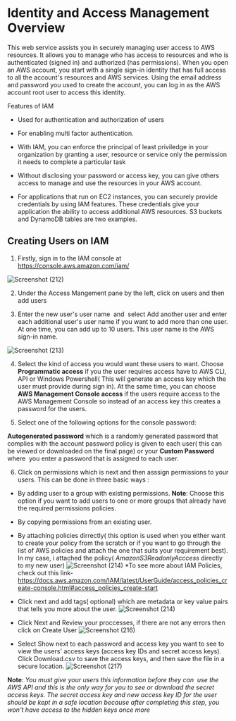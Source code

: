 # Identity and Access Management Overview

This web service assists you in securely managing user access to AWS resources. It allows you to manage who has access to resources and who is authenticated (signed in) and authorized (has permissions).
When you open an AWS account, you start with a single sign-in identity that has full access to all the account's resources and AWS services. Using the email address and password you used to create the account, you can log in as the AWS account root user to access this identity.

Features of IAM 
* Used for authentication and authorization of users

* For enabling multi factor authentication.

* With IAM, you can enforce the principal of least priviledge in your organization by granting a user, resource or service only the permission it needs to complete a particular task

* Without disclosing your password or access key, you can give others access to manage and use the resources in your AWS account.

* For applications that run on EC2 instances, you can securely provide credentials by using IAM features. These credentials give your application the ability to access additional AWS resources. S3 buckets and DynamoDB tables are two examples.

## Creating Users on IAM

1. Firstly, sign in to the IAM console at  https://console.aws.amazon.com/iam/
 
![Screenshot (212)](https://user-images.githubusercontent.com/112861600/193019042-74987ee9-f035-4ad9-bbd2-7643b745038b.png)

2. Under the Access Mangement pane by the left, click on users and then add users

3. Enter the new user's user name  and  select Add another user and enter each additional user's user name if you want to add more than one user. At one time, you can add up to 10 users. This user name is the AWS sign-in name.

![Screenshot (213)](https://user-images.githubusercontent.com/112861600/193020521-25085fa8-fdbd-4bc3-9f68-2ac9add37aee.png)

4. Select the kind of access you would want these users to want. Choose  **Programmatic access** if you the user requires access  have to AWS CLI, API or Windows Powershell( This will generate an access key which the user must provide during sign in). At the same time, you can choose **AWS Management Console access** if the users require access to the AWS Management Console so instead of an access key this creates a password for the users.

5. Select one of the following options for the console password:

**Autogenerated password** which is a randomly generated password that complies with the account password policy is given to each user( this can be viewed or downloaded on the final page)  or your **Custom Password** where  you enter a password that is assigned to each user.

6. Click on permissions which is next and then asssign permissions to your users. This can be done in three basic ways :

* By adding user to a group with existing permissions. **Note**: Choose this option if you want to add users to one or more groups that already have the required permissions policies.

* By copying permissions from an existing user.

* By attaching policies dirrectly( this option is used when you either want to create your policy from the scratch or if you want to go through the list of AWS policies and attach the one that suits your requirement best). In my case, i attached the policy( *AmazonS3ReadonlyAcccess* directly to my new user)
![Screenshot (214)](https://user-images.githubusercontent.com/112861600/193025593-363bdff2-672e-462d-89aa-3b68344445b2.png)
*To see more about IAM Policies, check out this link- https://docs.aws.amazon.com/IAM/latest/UserGuide/access_policies_create-console.html#access_policies_create-start

* Click next and add tags( optional) which are metadata or key value pairs that tells you more about the user.
![Screenshot (214)](https://user-images.githubusercontent.com/112861600/193027587-74f628fb-4c06-4213-abb7-47ad627c7bf8.png)

* Click Next and Review your proccesses, if there are not any errors then click on Create User
![Screenshot (216)](https://user-images.githubusercontent.com/112861600/193027728-a445dd1a-553b-4e67-8a05-27fb335e3606.png)

* Select Show next to each password and access key you want to see to view the users' access keys (access key IDs and secret access keys). Click Download.csv to save the access keys, and then save the file in a secure location.
![Screenshot (217)](https://user-images.githubusercontent.com/112861600/193028037-4d26fd6b-e071-4a98-9387-7d84a9d2ac03.png)

**Note**: *You must give your users this information before they can  use the AWS API and this is the only way for you to see or download the secret access keys. The secret access key and new access key ID for the user should be kept in a safe location because after completing this step, you won't have access to the hidden keys once more*





